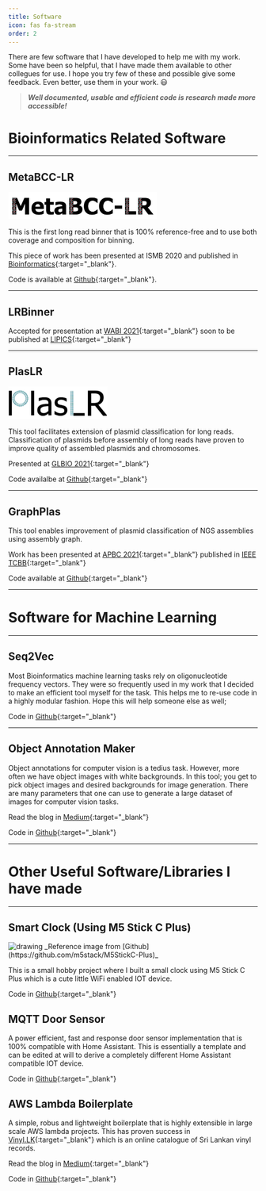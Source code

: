 ```yaml
---
title: Software
icon: fas fa-stream
order: 2
---
```


There are few software that I have developed to help me with my work. Some have been so helpful, that I have made them available to other collegues for use. I hope you try few of these and possible give some feedback. Even better, use them in your work. 😃

> ***Well documented, usable and efficient code is research made more accessible!***

# Bioinformatics Related Software

<hr/>

## MetaBCC-LR
<img src="https://github.com/anuradhawick/MetaBCC-LR/raw/master/MetaBCC-LR_logo.png" alt="MetaBCC-LR logo" style="width:300px;"/>

This is the first long read binner that is 100% reference-free and to use both coverage and composition for binning. 

This piece of work has been presented at ISMB 2020 and published in [Bioinformatics](https://doi.org/10.1093/bioinformatics/btaa441){:target="_blank"}. 

Code is available at [Github](https://github.com/anuradhawick/MetaBCC-LR){:target="_blank"}.

<hr/>

## LRBinner

Accepted for presentation at [WABI 2021](http://www.acm-bcb.org/WABI/2021/){:target="_blank"} soon to be published at [LIPICS](https://drops.dagstuhl.de/opus/institut_lipics.php){:target="_blank"}

<hr/>

## PlasLR

<img src="https://github.com/anuradhawick/PlasLR/raw/master/PlasLR_logo.png" alt="PlasLR logo" style="width:200px;"/>

This tool facilitates extension of plasmid classification for long reads. Classification of plasmids before assembly of long reads have proven to improve quality of assembled plasmids and chromosomes.

Presented at [GLBIO 2021](https://www.iscb.org/glbio2021){:target="_blank"}

Code availalbe at [Github](https://github.com/anuradhawick/PlasLR){:target="_blank"}

<hr/>

## GraphPlas

This tool enables improvement of plasmid classification of NGS assemblies using assembly graph. 

Work has been presented at [APBC 2021](http://www.binfo.ncku.edu.tw/APBC2021/index.html){:target="_blank"} published in [IEEE TCBB](https://doi.org/10.1109/tcbb.2021.3082915){:target="_blank"}

Code available at [Github](https://github.com/anuradhawick/Graphplas){:target="_blank"}

<hr/>

# Software for Machine Learning

<hr/>

## Seq2Vec

Most Bioinformatics machine learning tasks rely on oligonucleotide frequency vectors. They were so frequently used in my work that I decided to make an efficient tool myself for the task. This helps me to re-use code in a highly modular fashion. Hope this will help someone else as well;

Code in [Github](https://github.com/anuradhawick/seq2vec/){:target="_blank"}

<hr/>

## Object Annotation Maker

Object annotations for computer vision is a tedius task. However, more often we have object images with white backgrounds. In this tool; you get to pick object images and desired backgrounds for image generation. There are many parameters that one can use to generate a large dataset of images for computer vision tasks.

Read the blog in [Medium](https://towardsdatascience.com/annotator-for-object-detection-950fd799b651){:target="_blank"}

Code in [Github](https://github.com/anuradhawick/Object-Annotation-Maker){:target="_blank"}

<hr/>

# Other Useful Software/Libraries I have made

<hr/>

## Smart Clock (Using M5 Stick C Plus)


<img src="https://camo.githubusercontent.com/eeee6d3c6ec97b2036f3c706e4533fc55c7df9125314407484bf22cd367a6438/68747470733a2f2f6d35737461636b2e6f73732d636e2d7368656e7a68656e2e616c6979756e63732e636f6d2f696d6167652f70726f647563745f6a70672f6173736574732f696d672f70726f647563745f706963732f636f72652f6d696e69636f72652f6d35737469636b635f706c75732f6d35737469636b635f706c75735f30312e6a7067" alt="drawing" style="width:200px;"/>
_Reference image from [Github](https://github.com/m5stack/M5StickC-Plus)_

This is a small hobby project where I built a small clock using M5 Stick C Plus which is a cute little WiFi enabled IOT device.

Code in [Github](https://github.com/anuradhawick/M5StickC-Plus-SmartClock){:target="_blank"}

## MQTT Door Sensor

A power efficient, fast and response door sensor implementation that is 100% compatible with Home Assistant. This is essentially a template and can be edited at will to derive a completely different Home Assistant compatible IOT device.

Code in [Github](https://github.com/anuradhawick/mqtt-door-sensor/){:target="_blank"}

## AWS Lambda Boilerplate

A simple, robus and lightweight boilerplate that is highly extensible in large scale AWS lambda projects. This has proven success in [Vinyl.LK](https://www.vinyl.lk){:target="_blank"} which is an online catalogue of Sri Lankan vinyl records.

Read the blog in [Medium](https://towardsdatascience.com/serverless-a-painless-aws-boilerplate-e5ec3b4fb609){:target="_blank"}

Code in [Github](https://github.com/anuradhawick/aws-lambda-serverless-boilerplate){:target="_blank"}